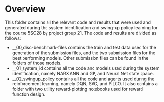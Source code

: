 # Overview

This folder contains all the relevant code and results that were used and generated during the system identification and swing-up policy learning for the course 5SC28 by project group 21.
The code and results are divided as follows:
- __00_disc-benchmark-files contains the train and test data used for the generation of the submission files, and the two submission files for the best performing models. Other submission files can be found in the folders of those models.
- __01_system_id contains all the code and models used during the system identification, namely NARX ANN and GP, and Neural Net state space.
- __02_swingup_policy contains all the code and agents used during the reinforcement learning, namely DQN, SAC, and PILCO. It also contains a folder with two utility reward-plotting notebooks used for reward function design.
